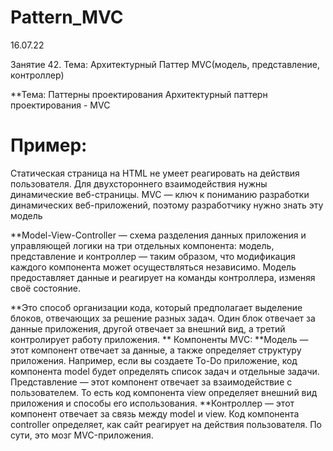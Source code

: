 # Pattern_MVC
16.07.22

Занятие 42. Тема: Архитектурный Паттер MVC(модель, представление, контроллер)

**Тема: Паттерны проектирования
Архитектурный паттерн проектирования - MVC

# Пример:
Статическая страница на HTML не умеет реагировать на действия пользователя.
Для двухстороннего взаимодействия нужны динамические веб-страницы.
MVC — ключ к пониманию разработки динамических веб-приложений, поэтому разработчику нужно знать эту модель

**Model-View-Controller — схема разделения данных приложения и управляющей логики на три отдельных компонента:
модель, представление и контроллер — таким образом,
что модификация каждого компонента может осуществляться независимо.
Модель предоставляет данные и реагирует на команды контроллера, изменяя своё состояние.

**Это способ организации кода, который предполагает выделение блоков, отвечающих за решение разных задач.
Один блок отвечает за данные приложения, другой отвечает за внешний вид,
а третий контролирует работу приложения.
** Компоненты MVC:
**Модель — этот компонент отвечает за данные, а также определяет структуру приложения.
Например, если вы создаете To-Do приложение,
код компонента model будет определять список задач и отдельные задачи.
Представление — этот компонент отвечает за взаимодействие с пользователем.
То есть код компонента view определяет внешний вид приложения и способы его использования.
**Контроллер — этот компонент отвечает за связь между model и view.
Код компонента controller определяет, как сайт реагирует на действия пользователя. По сути, это мозг MVC-приложения.
